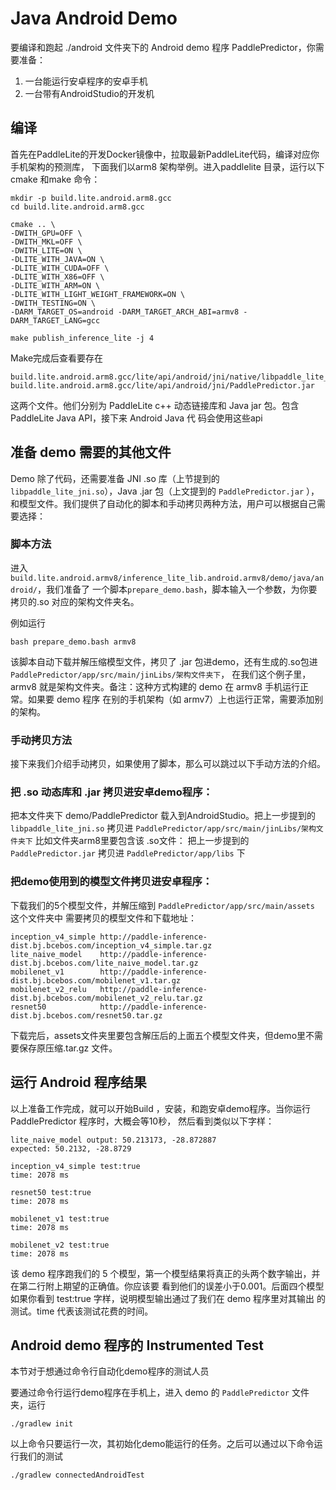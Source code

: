 # Java Android Demo

要编译和跑起 ./android 文件夹下的 Android demo 程序 PaddlePredictor，你需要准备：

1. 一台能运行安卓程序的安卓手机
2. 一台带有AndroidStudio的开发机

## 编译

首先在PaddleLite的开发Docker镜像中，拉取最新PaddleLite代码，编译对应你手机架构的预测库，
下面我们以arm8 架构举例。进入paddlelite 目录，运行以下cmake 和make 命令：

```
mkdir -p build.lite.android.arm8.gcc
cd build.lite.android.arm8.gcc

cmake .. \
-DWITH_GPU=OFF \
-DWITH_MKL=OFF \
-DWITH_LITE=ON \
-DLITE_WITH_JAVA=ON \
-DLITE_WITH_CUDA=OFF \
-DLITE_WITH_X86=OFF \
-DLITE_WITH_ARM=ON \
-DLITE_WITH_LIGHT_WEIGHT_FRAMEWORK=ON \
-DWITH_TESTING=ON \
-DARM_TARGET_OS=android -DARM_TARGET_ARCH_ABI=armv8 -DARM_TARGET_LANG=gcc

make publish_inference_lite -j 4
```

Make完成后查看要存在
```
build.lite.android.arm8.gcc/lite/api/android/jni/native/libpaddle_lite_jni.so
build.lite.android.arm8.gcc/lite/api/android/jni/PaddlePredictor.jar
```
这两个文件。他们分别为 PaddleLite c++ 动态链接库和 Java jar 包。包含 PaddleLite Java API，接下来 Android Java 代
码会使用这些api 

## 准备 demo 需要的其他文件

Demo 除了代码，还需要准备 JNI .so 库（上节提到的`libpaddle_lite_jni.so`），Java .jar 包（上文提到的
`PaddlePredictor.jar` ），和模型文件。我们提供了自动化的脚本和手动拷贝两种方法，用户可以根据自己需要选择：

### 脚本方法

进入 `build.lite.android.armv8/inference_lite_lib.android.armv8/demo/java/android/`，我们准备了
一个脚本`prepare_demo.bash`，脚本输入一个参数，为你要拷贝的.so 对应的架构文件夹名。

例如运行
```
bash prepare_demo.bash armv8
```
该脚本自动下载并解压缩模型文件，拷贝了 .jar 包进demo，还有生成的.so包进  `PaddlePredictor/app/src/main/jinLibs/架构文件夹下`，
在我们这个例子里，armv8 就是架构文件夹。备注：这种方式构建的 demo 在 armv8 手机运行正常。如果要 demo 程序
在别的手机架构（如 armv7）上也运行正常，需要添加别的架构。

### 手动拷贝方法

接下来我们介绍手动拷贝，如果使用了脚本，那么可以跳过以下手动方法的介绍。

### 把 .so 动态库和 .jar 拷贝进安卓demo程序：

把本文件夹下 demo/PaddlePredictor 载入到AndroidStudio。把上一步提到的`libpaddle_lite_jni.so`
拷贝进 `PaddlePredictor/app/src/main/jinLibs/架构文件夹下` 比如文件夹arm8里要包含该 .so文件：
把上一步提到的 `PaddlePredictor.jar` 拷贝进 `PaddlePredictor/app/libs` 下

### 把demo使用到的模型文件拷贝进安卓程序：

下载我们的5个模型文件，并解压缩到 `PaddlePredictor/app/src/main/assets` 这个文件夹中
需要拷贝的模型文件和下载地址：

    inception_v4_simple http://paddle-inference-dist.bj.bcebos.com/inception_v4_simple.tar.gz
    lite_naive_model    http://paddle-inference-dist.bj.bcebos.com/lite_naive_model.tar.gz
    mobilenet_v1        http://paddle-inference-dist.bj.bcebos.com/mobilenet_v1.tar.gz
    mobilenet_v2_relu   http://paddle-inference-dist.bj.bcebos.com/mobilenet_v2_relu.tar.gz
    resnet50            http://paddle-inference-dist.bj.bcebos.com/resnet50.tar.gz

下载完后，assets文件夹里要包含解压后的上面五个模型文件夹，但demo里不需要保存原压缩.tar.gz 文件。

## 运行 Android 程序结果

以上准备工作完成，就可以开始Build ，安装，和跑安卓demo程序。当你运行PaddlePredictor 程序时，大概会等10秒，
然后看到类似以下字样：

    lite_naive_model output: 50.213173, -28.872887
    expected: 50.2132, -28.8729

    inception_v4_simple test:true
    time: 2078 ms

    resnet50 test:true
    time: 2078 ms

    mobilenet_v1 test:true
    time: 2078 ms

    mobilenet_v2 test:true
    time: 2078 ms

该 demo 程序跑我们的 5 个模型，第一个模型结果将真正的头两个数字输出，并在第二行附上期望的正确值。你应该要
看到他们的误差小于0.001。后面四个模型如果你看到 test:true 字样，说明模型输出通过了我们在 demo 程序里对其输出
的测试。time 代表该测试花费的时间。 

## Android demo 程序的 Instrumented Test 

本节对于想通过命令行自动化demo程序的测试人员

要通过命令行运行demo程序在手机上，进入 demo 的 `PaddlePredictor` 文件夹，运行
```
./gradlew init
```
以上命令只要运行一次，其初始化demo能运行的任务。之后可以通过以下命令运行我们的测试
```
./gradlew connectedAndroidTest
```
